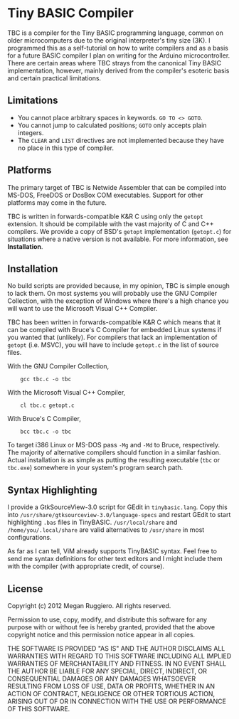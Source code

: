 Tiny BASIC Compiler
===================

TBC is a compiler for the Tiny BASIC programming language, common on older
microcomputers due to the original interpreter's tiny size (3K). I programmed
this as a self-tutorial on how to write compilers and as a basis for a future
BASIC compiler I plan on writing for the Arduino microcontroller. There are
certain areas where TBC strays from the canonical Tiny BASIC implementation,
however, mainly derived from the compiler's esoteric basis and certain
practical limitations.

Limitations
-----------

* You cannot place arbitrary spaces in keywords. `GO TO <> GOTO`.
* You cannot jump to calculated positions; `GOTO` only accepts plain integers.
* The `CLEAR` and `LIST` directives are not implemented because they have no
  place in this type of compiler.

Platforms
---------

The primary target of TBC is Netwide Assembler that can be compiled into
MS-DOS, FreeDOS or DosBox COM executables. Support for other platforms may
come in the future.

TBC is written in forwards-compatible K&R C using only the `getopt` extension.
It should be compilable with the vast majority of C and C++ compilers. We
provide a copy of BSD's `getopt` implementation (`getopt.c`) for situations
where a native version is not available. For more information, see
**Installation**.

Installation
------------

No build scripts are provided because, in my opinion, TBC is simple enough to
lack them. On most systems you will probably use the GNU Compiler Collection,
with the exception of Windows where there's a high chance you will want to use
the Microsoft Visual C++ Compiler.

TBC has been written in forwards-compatible K&R C which means that it can be
compiled with Bruce's C Compiler for embedded Linux systems if you wanted that
(unlikely). For compilers that lack an implementation of `getopt` (i.e. MSVC),
you will have to include `getopt.c` in the list of source files.

With the GNU Compiler Collection,

        gcc tbc.c -o tbc

With the Microsoft Visual C++ Compiler,

        cl tbc.c getopt.c

With Bruce's C Compiler,

        bcc tbc.c -o tbc

To target i386 Linux or MS-DOS pass `-Mg` and `-Md` to Bruce, respectively.
The majority of alternative compilers should function in a similar fashion.
Actual installation is as simple as putting the resulting executable (`tbc` or
`tbc.exe`) somewhere in your system's program search path.

Syntax Highlighting
-------------------

I provide a GtkSourceView-3.0 script for GEdit in `tinybasic.lang`. Copy this
into `/usr/share/gtksourceview-3.0/language-specs` and restart GEdit to start
highlighting `.bas` files in TinyBASIC. `/usr/local/share` and
`/home/you/.local/share` are valid alternatives to `/usr/share` in most
configurations.

As far as I can tell, ViM already supports TinyBASIC syntax. Feel free to send
me syntax definitions for other text editors and I might include them with the
compiler (with appropriate credit, of course).

License
-------

Copyright (c) 2012 Megan Ruggiero. All rights reserved.

Permission to use, copy, modify, and distribute this software for any
purpose with or without fee is hereby granted, provided that the above
copyright notice and this permission notice appear in all copies.

THE SOFTWARE IS PROVIDED "AS IS" AND THE AUTHOR DISCLAIMS ALL WARRANTIES
WITH REGARD TO THIS SOFTWARE INCLUDING ALL IMPLIED WARRANTIES OF
MERCHANTABILITY AND FITNESS. IN NO EVENT SHALL THE AUTHOR BE LIABLE FOR
ANY SPECIAL, DIRECT, INDIRECT, OR CONSEQUENTIAL DAMAGES OR ANY DAMAGES
WHATSOEVER RESULTING FROM LOSS OF USE, DATA OR PROFITS, WHETHER IN AN
ACTION OF CONTRACT, NEGLIGENCE OR OTHER TORTIOUS ACTION, ARISING OUT OF
OR IN CONNECTION WITH THE USE OR PERFORMANCE OF THIS SOFTWARE.
